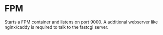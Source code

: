 # FPM

Starts a FPM container and listens on port 9000. A additional webserver like nginx/caddy is required to talk to the fastcgi server.
